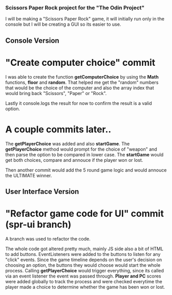 ### Scissors Paper Rock project for the "The Odin Project"

I will be making a "Scissors Paper Rock" game, it will initially run only in the console but I will be creating a GUI so its easier to use.

## Console Version

# "Create computer choice" commit

I was able to create the function **getComputerChoice** by using the **Math** functions, **floor** and **random**. That helped me get the "random" numbers that would be the choice of the computer and also the array index that would bring back "Scissors", "Paper" or "Rock".

Lastly it console.logs the result for now to confirm the result is a valid option.

# A couple commits later..

The **getPlayerChoice** was added and also **startGame**. The **getPlayerChoice** method would prompt for the choice of "weapon" and then parse the option to be compared in lower case. The **startGame** would get both choices, compare and annouce if the player won or lost.

Then another commit would add the 5 round game logic and would annouce the ULTIMATE winner.

## User Interface Version

# "Refactor game code for UI" commit (spr-ui branch)

A branch was used to refactor the code.

The whole code got altered pretty much, mainly JS side also a bit of HTML to add buttons. EventListeners were added to the buttons to listen for any "click" events. Since the game timeline depends on the user's decision on choosing an option, the buttons they would choose would start the whole process. Calling **getPlayerChoice** would trigger everything, since its called via an event listener the event was passed through. **Player and PC** scores were added globally to track the process and were checked everytime the player made a choice to determine whether the game has been won or lost.
